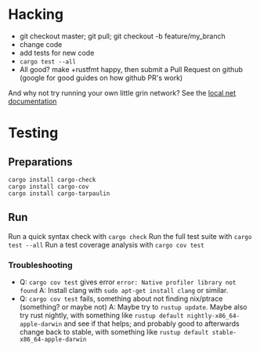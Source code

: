 # Hacking
 * git checkout master; git pull; git checkout -b feature/my_branch
 * change code
 * add tests for new code
 * `cargo test --all`
 * All good? make +rustfmt happy, then submit a Pull Request on github (google for good guides on how github PR's work)

And why not try running your own little grin network? See the [local net documentation](https://github.com/mimblewimble/grin/blob/436e68d6e07ba422dcae8a58c216c4f8bf17e0b6/doc/local_net.md#grin-local-testing-network)

# Testing

## Preparations

````
cargo install cargo-check
cargo install cargo-cov
cargo install cargo-tarpaulin
````

## Run
Run a quick syntax check with `cargo check`
Run the full test suite with `cargo test --all`
Run a test coverage analysis with `cargo cov test`

### Troubleshooting
 * Q: `cargo cov test` gives error `error: Native profiler library not found`
 A: Install clang with `sudo apt-get install clang` or similar.
 * Q: `cargo cov test` fails, something about not finding nix/ptrace (something? or maybe not)
 A: Maybe try to `rustup update`. Maybe also try rust nightly, with something like `rustup default nightly-x86_64-apple-darwin` and see if that helps; and probably good to afterwards change back to stable, with something like `rustup default stable-x86_64-apple-darwin`